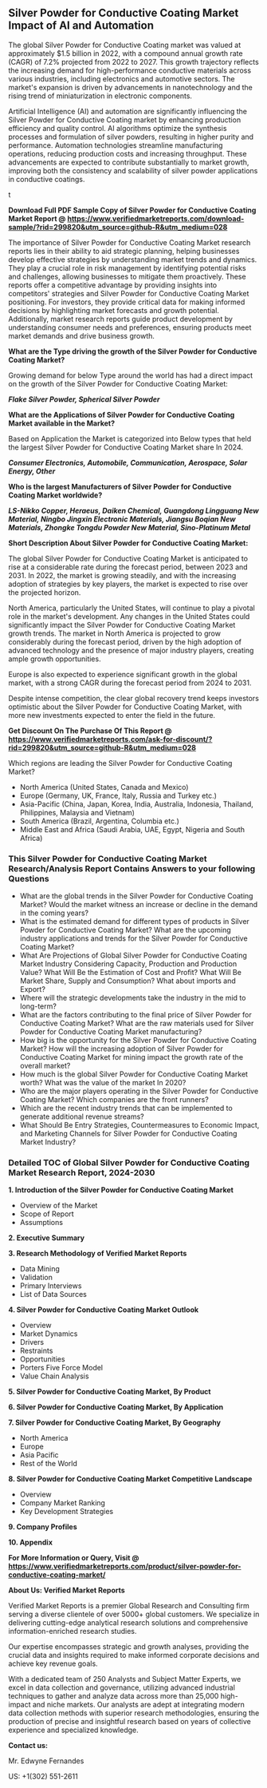 <h2>Silver Powder for Conductive Coating Market Impact of AI and Automation</h2><p>The global Silver Powder for Conductive Coating market was valued at approximately $1.5 billion in 2022, with a compound annual growth rate (CAGR) of 7.2% projected from 2022 to 2027. This growth trajectory reflects the increasing demand for high-performance conductive materials across various industries, including electronics and automotive sectors. The market's expansion is driven by advancements in nanotechnology and the rising trend of miniaturization in electronic components.</p><p>Artificial Intelligence (AI) and automation are significantly influencing the Silver Powder for Conductive Coating market by enhancing production efficiency and quality control. AI algorithms optimize the synthesis processes and formulation of silver powders, resulting in higher purity and performance. Automation technologies streamline manufacturing operations, reducing production costs and increasing throughput. These advancements are expected to contribute substantially to market growth, improving both the consistency and scalability of silver powder applications in conductive coatings.</p>t</p><p id="" class=""><strong>Download Full PDF Sample Copy of Silver Powder for Conductive Coating Market Report @ <a href="https://www.verifiedmarketreports.com/download-sample/?rid=299820&utm_source=github-R&utm_medium=028" target="_blank">https://www.verifiedmarketreports.com/download-sample/?rid=299820&utm_source=github-R&utm_medium=028</a></strong></p><p>The importance of&nbsp;Silver Powder for Conductive Coating Market research reports lies in their ability to aid strategic planning, helping businesses develop effective strategies by understanding market trends and dynamics. They play a crucial role in risk management by identifying potential risks and challenges, allowing businesses to mitigate them proactively. These reports offer a competitive advantage by providing insights into competitors' strategies and Silver Powder for Conductive Coating Market positioning. For investors, they provide critical data for making informed decisions by highlighting market forecasts and growth potential. Additionally, market research reports guide product development by understanding consumer needs and preferences, ensuring products meet market demands and drive business growth.</p><p><strong>What are the&nbsp;Type driving the growth of the Silver Powder for Conductive Coating Market?</strong></p><p id="" class="">Growing demand for below Type around the world has had a direct impact on the growth of the Silver Powder for Conductive Coating Market:</p><em><strong>Flake Silver Powder, Spherical Silver Powder</strong></em></p><strong>What are the&nbsp;Applications&nbsp;of Silver Powder for Conductive Coating Market available in the Market?</strong></p><p id="" class="">Based on Application the Market is categorized into Below types that held the largest Silver Powder for Conductive Coating Market share In 2024.</p><em><strong>Consumer Electronics, Automobile, Communication, Aerospace, Solar Energy, Other</strong></em></p><strong>Who is the largest Manufacturers of Silver Powder for Conductive Coating Market worldwide?</strong></p><p><em><strong>LS-Nikko Copper, Heraeus, Daiken Chemical, Guangdong Lingguang New Material, Ningbo Jingxin Electronic Materials, Jiangsu Boqian New Materials, Zhongke Tongdu Powder New Material, Sino-Platinum Metal</strong></em></p><p id="" class=""><strong>Short Description About Silver Powder for Conductive Coating Market:</strong></p><p>The global Silver Powder for Conductive Coating Market is anticipated to rise at a considerable rate during the forecast period, between 2023 and 2031. In 2022, the market is growing steadily, and with the increasing adoption of strategies by key players, the market is expected to rise over the projected horizon.</p><p>North America, particularly the United States, will continue to play a pivotal role in the market's development. Any changes in the United States could significantly impact the Silver Powder for Conductive Coating Market growth trends. The market in North America is projected to grow considerably during the forecast period, driven by the high adoption of advanced technology and the presence of major industry players, creating ample growth opportunities.</p><p>Europe is also expected to experience significant growth in the global market, with a strong CAGR during the forecast period from 2024 to 2031.</p><p>Despite intense competition, the clear global recovery trend keeps investors optimistic about the Silver Powder for Conductive Coating Market, with more new investments expected to enter the field in the future.</p><p id="" class=""><strong>Get Discount On The Purchase Of This Report @ <a href="https://www.verifiedmarketreports.com/ask-for-discount/?rid=299820&utm_source=github-R&utm_medium=028" target="_blank">https://www.verifiedmarketreports.com/ask-for-discount/?rid=299820&utm_source=github-R&utm_medium=028</a></strong></p>Which regions are leading the Silver Powder for Conductive Coating Market?</p><ul><li>North America (United States, Canada and Mexico)</li><li>Europe (Germany, UK, France, Italy, Russia and Turkey etc.)</li><li>Asia-Pacific (China, Japan, Korea, India, Australia, Indonesia, Thailand, Philippines, Malaysia and Vietnam)</li><li>South America (Brazil, Argentina, Columbia etc.)</li><li>Middle East and Africa (Saudi Arabia, UAE, Egypt, Nigeria and South Africa)</li></ul><h3 id="" class="">This Silver Powder for Conductive Coating Market Research/Analysis Report Contains Answers to your following Questions</h3><ul><li>What are the global trends in the Silver Powder for Conductive Coating Market? Would the market witness an increase or decline in the demand in the coming years?</li><li>What is the estimated demand for different types of products in Silver Powder for Conductive Coating Market? What are the upcoming industry applications and trends for the Silver Powder for Conductive Coating Market?</li><li>What Are Projections of Global Silver Powder for Conductive Coating Market Industry Considering Capacity, Production and Production Value? What Will Be the Estimation of Cost and Profit? What Will Be Market Share, Supply and Consumption? What about imports and Export?</li><li>Where will the strategic developments take the industry in the mid to long-term?</li><li>What are the factors contributing to the final price of Silver Powder for Conductive Coating Market? What are the raw materials used for Silver Powder for Conductive Coating Market manufacturing?</li><li>How big is the opportunity for the Silver Powder for Conductive Coating Market? How will the increasing adoption of Silver Powder for Conductive Coating Market for mining impact the growth rate of the overall market?</li><li>How much is the global Silver Powder for Conductive Coating Market worth? What was the value of the market In 2020?</li><li>Who are the major players operating in the Silver Powder for Conductive Coating Market? Which companies are the front runners?</li><li>Which are the recent industry trends that can be implemented to generate additional revenue streams?</li><li>What Should Be Entry Strategies, Countermeasures to Economic Impact, and Marketing Channels for Silver Powder for Conductive Coating Market Industry?</li></ul><h3 id="" class="">Detailed TOC of Global Silver Powder for Conductive Coating Market Research Report, 2024-2030</h3><p id="" class=""><strong>1. Introduction of the Silver Powder for Conductive Coating Market</strong></p><ul><li>Overview of the Market</li><li>Scope of Report</li><li>Assumptions</li></ul><p id="" class=""><strong>2. Executive Summary</strong></p><p id="" class=""><strong>3. Research Methodology of Verified Market Reports</strong></p><ul><li>Data Mining</li><li>Validation</li><li>Primary Interviews</li><li>List of Data Sources</li></ul><p id="" class=""><strong>4. Silver Powder for Conductive Coating Market Outlook</strong></p><ul><li>Overview</li><li>Market Dynamics</li><li>Drivers</li><li>Restraints</li><li>Opportunities</li><li>Porters Five Force Model</li><li>Value Chain Analysis</li></ul><p id="" class=""><strong>5. Silver Powder for Conductive Coating Market, By Product</strong></p><p id="" class=""><strong>6. Silver Powder for Conductive Coating Market, By Application</strong></p><p id="" class=""><strong>7. Silver Powder for Conductive Coating Market, By Geography</strong></p><ul><li>North America</li><li>Europe</li><li>Asia Pacific</li><li>Rest of the World</li></ul><p id="" class=""><strong>8. Silver Powder for Conductive Coating Market Competitive Landscape</strong></p><ul><li>Overview</li><li>Company Market Ranking</li><li>Key Development Strategies</li></ul><p id="" class=""><strong>9. Company Profiles</strong></p><p id="" class=""><strong>10. Appendix</strong></p><p id="" class=""><strong>For More Information or Query, Visit @ <a href="https://www.verifiedmarketreports.com/product/silver-powder-for-conductive-coating-market/" target="_blank">https://www.verifiedmarketreports.com/product/silver-powder-for-conductive-coating-market/</a></strong></p><p id="" class=""><strong>About Us: Verified Market Reports</strong></p><p id="" class="">Verified Market Reports is a premier Global Research and Consulting firm serving a diverse clientele of over 5000+ global customers. We specialize in delivering cutting-edge analytical research solutions and comprehensive information-enriched research studies.</p><p id="" class="">Our expertise encompasses strategic and growth analyses, providing the crucial data and insights required to make informed corporate decisions and achieve key revenue goals.</p><p id="" class="">With a dedicated team of 250 Analysts and Subject Matter Experts, we excel in data collection and governance, utilizing advanced industrial techniques to gather and analyze data across more than 25,000 high-impact and niche markets. Our analysts are adept at integrating modern data collection methods with superior research methodologies, ensuring the production of precise and insightful research based on years of collective experience and specialized knowledge.</p><p id="" class=""><strong>Contact us:</strong></p><p id="" class="">Mr. Edwyne Fernandes</p><p id="" class="">US: +1(302) 551-2611</p>